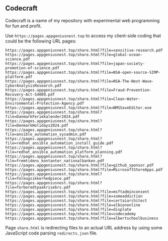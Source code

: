## Codecraft
Codecraft is a name of my repository with experimental web programming for fun and profit.

Use `https://pages.appgeniusnest.top` to access my client-side coding that could be the following URL pages:

```
https://pages.appgeniusnest.top/share.html?file=sensitive-research.pdf
https://pages.appgeniusnest.top/share.html?file=global-ocean-science.pdf
https://pages.appgeniusnest.top/share.html?file=japan-society-promotion-of-science.pdf
https://pages.appgeniusnest.top/share.html?file=NSA-open-source-SIMP-platform.pdf
https://pages.appgeniusnest.top/share.html?file=NSA-The-Next-Wave-CyberAnalysisResearch.pdf
https://pages.appgeniusnest.top/share.html?file=Fraud-Prevention-Recovery-Act-S4089.pdf
https://pages.appgeniusnest.top/share.html?file=Clean-Water-Environmental-Protection-Agency.pdf
https://pages.appgeniusnest.top/share.html?file=NMSSaveEditor.exe
https://pages.appgeniusnest.top/share.html?file=DanmarkFeriekalender2024.pdf
https://pages.appgeniusnest.top/share.html?file=DenmarkHolidays2024.pdf
https://pages.appgeniusnest.top/share.html?file=ansible_automation_sysadmin.pdf
https://pages.appgeniusnest.top/share.html?file=redhat_ansible_automation_install_guide.pdf
https://pages.appgeniusnest.top/share.html?file=redhat_ansible_automation_platform_planning.pdf
https://pages.appgeniusnest.top/share.html?file=fremtidens_kontanter_nationalbanken.pdf
https://pages.appgeniusnest.top/share.html?file=github_sponsor.pdf
https://pages.appgeniusnest.top/share.html?file=MicrosoftStoreApps.pdf
https://pages.appgeniusnest.top/share.html?file=folkogsikkerhedpiece.pdf
https://pages.appgeniusnest.top/share.html?file=forberedtpaakrisebrs.pdf
https://pages.appgeniusnest.top/share.html?file=msftadminconsent
https://pages.appgeniusnest.top/share.html?file=someaddiction
https://pages.appgeniusnest.top/share.html?file=certaiarchitect
https://pages.appgeniusnest.top/share.html?file=albiononline
https://pages.appgeniusnest.top/share.html?file=displate
https://pages.appgeniusnest.top/share.html?file=codecademy
https://pages.appgeniusnest.top/share.html?file=albertschoolbusiness
```

Page `share.html` is redirecting files to an actual URL address by using some JavaScript code parsing `redirects.json` file.
